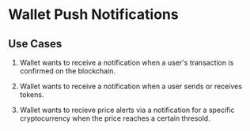 # Wallet Push Notifications

## Use Cases

1. Wallet wants to receive a notification when a user's transaction is confirmed on the blockchain.

2. Wallet wants to receive a notification when a user sends or receives tokens.

3. Wallet wants to recieve price alerts via a notification for a specific cryptocurrency when the price reaches a certain thresold.